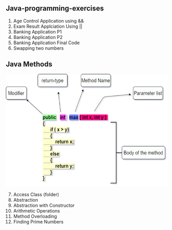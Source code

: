 ## Java-programming-exercises

1. Age Control Application using &&
2. Exam Result Applciation Using ||
3. Banking Application P1
4. Banking Application P2
5. Banking Application Final Code
6. Swapping two numbers

## Java Methods

<img src="img/method.png" width="550" height="350">

7. Access Class (folder)
8. Abstraction
9. Abstraction with Constructor
10. Arithmetic Operations
11. Method Overloading
12. Finding Prime Numbers
